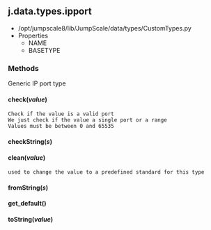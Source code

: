 <!-- toc -->
## j.data.types.ipport

- /opt/jumpscale8/lib/JumpScale/data/types/CustomTypes.py
- Properties
    - NAME
    - BASETYPE

### Methods

Generic IP port type

#### check(*value*) 

```
Check if the value is a valid port
We just check if the value a single port or a range
Values must be between 0 and 65535

```

#### checkString(*s*) 

#### clean(*value*) 

```
used to change the value to a predefined standard for this type

```

#### fromString(*s*) 

#### get_default() 

#### toString(*value*) 

